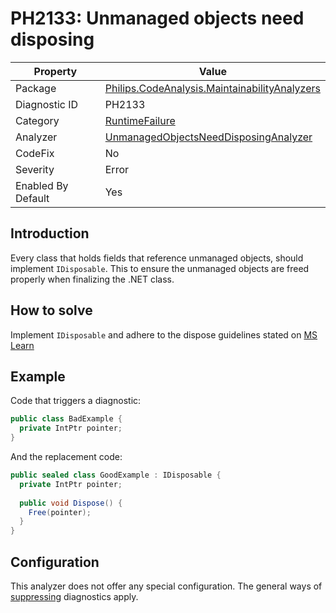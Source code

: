 # PH2133: Unmanaged objects need disposing

| Property | Value  |
|--|--|
| Package | [Philips.CodeAnalysis.MaintainabilityAnalyzers](https://www.nuget.org/packages/Philips.CodeAnalysis.MaintainabilityAnalyzers) |
| Diagnostic ID | PH2133 |
| Category  | [RuntimeFailure](../RuntimeFailure.md) |
| Analyzer | [UnmanagedObjectsNeedDisposingAnalyzer](https://github.com/philips-software/roslyn-analyzers/blob/master/Philips.CodeAnalysis.MaintainabilityAnalyzers/RuntimeFailure/UnmanagedObjectsNeedDisposingAnalyzer.cs)
| CodeFix  | No |
| Severity | Error |
| Enabled By Default | Yes |

## Introduction

Every class that holds fields that reference unmanaged objects, should implement `IDisposable`. This to ensure the unmanaged objects are freed properly when finalizing the .NET class.

## How to solve

Implement `IDisposable` and adhere to the dispose guidelines stated on [MS Learn](https://learn.microsoft.com/en-us/dotnet/standard/garbage-collection/implementing-dispose)

## Example

Code that triggers a diagnostic:
``` cs
public class BadExample {
  private IntPtr pointer;
}
```

And the replacement code:
``` cs
public sealed class GoodExample : IDisposable {
  private IntPtr pointer;
  
  public void Dispose() {
    Free(pointer);
  }
}
```

## Configuration

This analyzer does not offer any special configuration. The general ways of [suppressing](https://learn.microsoft.com/en-us/dotnet/fundamentals/code-analysis/suppress-warnings) diagnostics apply.